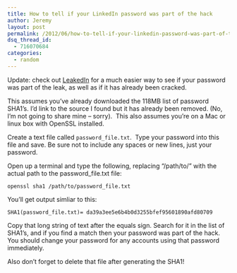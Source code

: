```yaml
---
title: How to tell if your LinkedIn password was part of the hack
author: Jeremy
layout: post
permalink: /2012/06/how-to-tell-if-your-linkedin-password-was-part-of-the-hack/
dsq_thread_id:
  - 716070684
categories:
  - random
---
```

Update: check out <a onclick="javascript:pageTracker._trackPageview('/outgoing/leakedin.org');"  href="http://leakedin.org">LeakedIn</a> for a much easier way to see if your password was part of the leak, as well as if it has already been cracked.

This assumes you&#8217;ve already downloaded the 118MB list of password SHA1&#8217;s. I&#8217;d link to the source I found but it has already been removed. (No, I&#8217;m not going to share mine &#8211; sorry).  This also assumes you&#8217;re on a Mac or linux box with OpenSSL installed.

Create a text file called `password_file.txt`.  Type your password into this file and save. Be sure not to include any spaces or new lines, just your password.

Open up a terminal and type the following, replacing &#8220;/path/to/&#8221; with the actual path to the password_file.txt file:

`openssl sha1 /path/to/password_file.txt`

You&#8217;ll get output simliar to this:

`SHA1(password_file.txt)= da39a3ee5e6b4b0d3255bfef95601890afd80709`

Copy that long string of text after the equals sign. Search for it in the list of SHA1&#8217;s, and if you find a match then your password was part of the hack. You should change your password for any accounts using that password immediately.

Also don&#8217;t forget to delete that file after generating the SHA1!